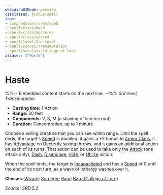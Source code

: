 ```yaml
---
obsidianUIMode: preview
cssclasses: json5e-spell
tags:
- compendium/src/5e/xphb
- spell/class/bard
- spell/class/sorcerer
- spell/class/wizard
- spell/level/3rd-level
- spell/school/transmutation
- spell/subclass/college-of-lore
aliases: ["Haste"]
---
```

# Haste
%%-- Embedded content starts on the next line. --%%
*3rd-level, Transmutation*  

- **Casting time:** 1 Action
- **Range:** 30 feet
- **Components:** V, S, M (a shaving of licorice root)
- **Duration:** Concentration, up to 1 minute

Choose a willing creature that you can see within range. Until the spell ends, the target's [Speed](rules/variant-rules/speed-xphb.md) is doubled, it gains a +2 bonus to [Armor Class](rules/variant-rules/armor-class-xphb.md), it has [Advantage](rules/variant-rules/advantage-xphb.md) on Dexterity saving throws, and it gains an additional action on each of its turns. That action can be used to take only the [Attack](rules/actions.md#Attack) (one attack only), [Dash](rules/actions.md#Dash), [Disengage](rules/actions.md#Disengage), [Hide](rules/actions.md#Hide), or [Utilize](rules/actions.md#Utilize) action.

When the spell ends, the target is [Incapacitated](rules/conditions.md#Incapacitated) and has a [Speed](rules/variant-rules/speed-xphb.md) of 0 until the end of its next turn, as a wave of lethargy washes over it.

**Classes**: [Wizard](compendium/lists/list-spells-classes-wizard.md); [Sorcerer](compendium/lists/list-spells-classes-sorcerer.md); [Bard](compendium/lists/list-spells-classes-bard.md); [Bard (College of Lore)](compendium/lists/list-spells-classes-bard-xphb-college-of-lore-xphb.md "subclass=XPHB;class=XPHB")

*Source: SRD 5.2*